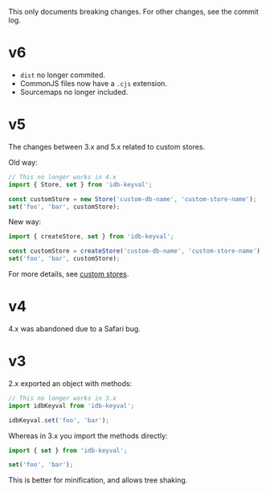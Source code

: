 This only documents breaking changes. For other changes, see the commit log.

# v6

- `dist` no longer commited.
- CommonJS files now have a `.cjs` extension.
- Sourcemaps no longer included.

# v5

The changes between 3.x and 5.x related to custom stores.

Old way:

```js
// This no longer works in 4.x
import { Store, set } from 'idb-keyval';

const customStore = new Store('custom-db-name', 'custom-store-name');
set('foo', 'bar', customStore);
```

New way:

```js
import { createStore, set } from 'idb-keyval';

const customStore = createStore('custom-db-name', 'custom-store-name');
set('foo', 'bar', customStore);
```

For more details, see [custom stores](./custom-stores.md).

# v4

4.x was abandoned due to a Safari bug.

# v3

2.x exported an object with methods:

```js
// This no longer works in 3.x
import idbKeyval from 'idb-keyval';

idbKeyval.set('foo', 'bar');
```

Whereas in 3.x you import the methods directly:

```js
import { set } from 'idb-keyval';

set('foo', 'bar');
```

This is better for minification, and allows tree shaking.
